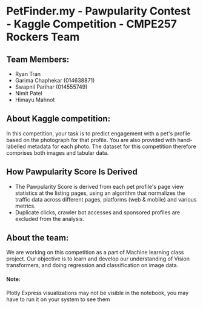 # PetFinder.my - Pawpularity Contest - Kaggle Competition - CMPE257 Rockers Team

## Team Members:
* Ryan Tran
* Garima Chaphekar (014638871)
* Swapnil Parihar (014555749)
* Nimit Patel
* Himayu Mahnot

## About Kaggle competition:
In this competition, your task is to predict engagement with a pet's profile based on the photograph for that profile. You are also provided with hand-labelled metadata for each photo. The dataset for this competition therefore comprises both images and tabular data.

## How Pawpularity Score Is Derived
* The Pawpularity Score is derived from each pet profile's page view statistics at the listing pages, using an algorithm that normalizes the traffic data across different pages, platforms (web & mobile) and various metrics.
* Duplicate clicks, crawler bot accesses and sponsored profiles are excluded from the analysis.

## About the team:
We are working on this competition as a part of Machine learning class project. Our objective is to learn and develop our understanding of Vision transformers, and doing regression and classification on image data.


#### Note:
Plotly Express visualizations may not be visible in the notebook, you may have to run it on your system to see them
